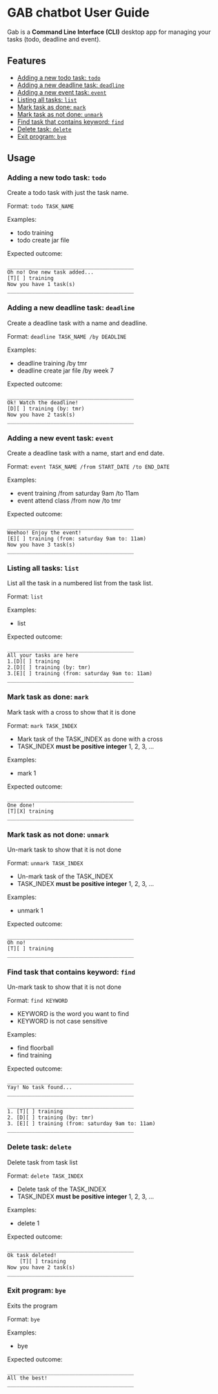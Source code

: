 # GAB chatbot User Guide

Gab is a **Command Line Interface (CLI)** desktop app for managing your tasks (todo, deadline and event). 

## Features
* [Adding a new todo task: `todo`](#adding-a-new-todo-task-todo)
* [Adding a new deadline task: `deadline`](#adding-a-new-deadline-task-deadline)
* [Adding a new event task: `event`](#adding-a-new-event-task-event)
* [Listing all tasks: `list`](#listing-all-tasks-list)
* [Mark task as done: `mark`](#mark-task-as-done-mark)
* [Mark task as not done: `unmark`](#mark-task-as-not-done-unmark)
* [Find task that contains keyword: `find`](#find-task-that-contains-keyword-find)
* [Delete task: `delete`](#delete-task-delete)
* [Exit program: `bye`](#exit-program-bye)


## Usage


### Adding a new todo task: `todo`
Create a todo task with just the task name.

Format: `todo TASK_NAME`

Examples:
* todo training
* todo create jar file

Expected outcome: 
```
_________________________________________
Oh no! One new task added...
[T][ ] training
Now you have 1 task(s)
_________________________________________

```
### Adding a new deadline task: `deadline`
Create a deadline task with a name and deadline.

Format: `deadline TASK_NAME /by DEADLINE`

Examples:
* deadline training /by tmr
* deadline create jar file /by week 7

Expected outcome:
```
_________________________________________
Ok! Watch the deadline!
[D][ ] training (by: tmr)
Now you have 2 task(s)
_________________________________________

```

### Adding a new event task: `event`
Create a deadline task with a name, start and end date.

Format: `event TASK_NAME /from START_DATE /to END_DATE`

Examples:
* event training /from saturday 9am /to 11am
* event attend class /from now /to tmr

Expected outcome:
```
_________________________________________
Weehoo! Enjoy the event!
[E][ ] training (from: saturday 9am to: 11am)
Now you have 3 task(s)
_________________________________________

```

### Listing all tasks: `list`
List all the task in a numbered list from the task list.

Format: `list`

Examples:
* list

Expected outcome:
```
_________________________________________
All your tasks are here
1.[D][ ] training 
2.[D][ ] training (by: tmr)
3.[E][ ] training (from: saturday 9am to: 11am)
_________________________________________

```

### Mark task as done: `mark`
Mark task with a cross to show that it is done

Format: `mark TASK_INDEX`
* Mark task of the TASK_INDEX as done with a cross
* TASK_INDEX **must be positive integer** 1, 2, 3, ...

Examples:
* mark 1

Expected outcome:
```
_________________________________________
One done!
[T][X] training
_________________________________________

```

### Mark task as not done: `unmark`
Un-mark task to show that it is not done

Format: `unmark TASK_INDEX`
* Un-mark task of the TASK_INDEX 
* TASK_INDEX **must be positive integer** 1, 2, 3, ...

Examples:
* unmark 1

Expected outcome:
```
_________________________________________
Oh no!
[T][ ] training
_________________________________________

```

### Find task that contains keyword: `find`
Un-mark task to show that it is not done

Format: `find KEYWORD`
* KEYWORD is the word you want to find 
* KEYWORD is not case sensitive

Examples:
* find floorball
* find training

Expected outcome:
```
_________________________________________
Yay! No task found...
_________________________________________

```
```
_________________________________________
1. [T][ ] training
2. [D][ ] training (by: tmr)
3. [E][ ] training (from: saturday 9am to: 11am)
_________________________________________

```

### Delete task: `delete`
Delete task from task list

Format: `delete TASK_INDEX`
* Delete task of the TASK_INDEX
* TASK_INDEX **must be positive integer** 1, 2, 3, ...

Examples:
* delete 1

Expected outcome:
```
_________________________________________
Ok task deleted!
	[T][ ] training
Now you have 2 task(s)
_________________________________________

```

### Exit program: `bye`
Exits the program

Format: `bye`

Examples:
* bye

Expected outcome:
```
_________________________________________
All the best!
_________________________________________

```


